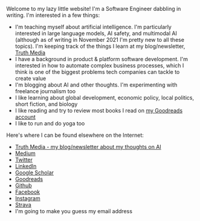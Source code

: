 Welcome to my lazy little website! I'm a Software Engineer dabbling in writing. I'm interested in a few things:
- I'm teaching myself about artificial intelligence. I'm particularly interested in large language models, AI safety, and multimodal AI (although as of writing in November 2021 I'm pretty new to all these topics). I'm keeping track of the things I learn at my blog/newsletter, [Truth Media](https://the.truthm.com/)
- I have a background in product & platform software development. I'm interested in how to automate complex business processes, which I think is one of the biggest problems tech companies can tackle to create value
- I'm blogging about AI and other thoughts. I'm experimenting with freelance journalism too
- I like learning about global development, economic policy, local politics, short fiction, and biology
- I like reading and try to review most books I read on [my Goodreads account](https://www.goodreads.com/user/show/12248634-tim)
- I like to run and do yoga too

Here's where I can be found elsewhere on the Internet:
- [Truth Media - my blog/newsletter about my thoughts on AI](https://www.truthm.com/)
- [Medium](https://medium.com/@timbauman)
- [Twitter](https://twitter.com/TimBauman)
- [LinkedIn](https://www.linkedin.com/in/tim-bauman-6b4bb513/)
- [Google Scholar](https://scholar.google.com/citations?user=KtUuhmgAAAAJ&hl=en)
- [Goodreads](https://www.goodreads.com/user/show/12248634-tim)
- [Github](https://github.com/timbauman)
- [Facebook](https://facebook.com/timbauman)
- [Instagram](https://instagram.com/teebus)
- [Strava](https://www.strava.com/athletes/16239738)
- I'm going to make you guess my email address
